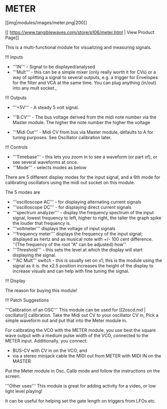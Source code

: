 # METER
[[img|modules/images/meter.png|200]]

[[ https://www.tangiblewaves.com/store/p106/meter.html | View Product Page]]

This is a multi-functional module for visualizing and measuring signals.

!!! Inputs

* '''IN''' - Signal to be displayed/analysed
* '''Mult'''  - this can be a simple mixer (only really worth it for CVs) or a way of splitting a signal to several outputs, e.g. a trigger for Envelopes for the filter and VCA at the same time. You can plug anything (in/out) into any mult socket.,

!!! Outputs

* '''+5V'''        - A steady 5 volt signal.
* '''B.CV'''      - The bus voltage derived from the midi note number via the Master module. The higher the note number the higher the voltage

* '''Midi Out''' - Midi CV from bus via Master module, defaults to A for tuning purposes. See Oscillator calibration later.  

!!! Controls

* '''Timebase''' - this lets you zoom in to see a waveform (or part of), or see several waveforms at once.
* '''Mode''' - selects modes as below

There are 5 different display modes for the input signal, and a 6th mode for calibrating oscillators using the midi out socket on this module.

The 5 modes are

* '''oscilloscope  AC'''   - for displaying alternating current signals
* '''oscilloscope  DC'''   -  for displaying direct current signals
* '''spectrum analyzer'''  - display the frequency spectrum of the input signal, lowest frequency to left, higher to right, the taller the graph spike the louder that frequency is.
* '''voltmeter'''  displays the voltage of input signals
* '''frequency meter''' displays the frequency of the input signal; displayed as hertz and as musical note with +/- 100 cent difference. ''(The frequency of the root "A" can be adjusted) how''
* '''Threshold'''  - this sets the level at which the display will start displaying the signal.
* '''AC Mult''' switch - this is usually set on x1; this is the module using the signal as it is. the x2.5 position increases the height of the display to increase visuals and can help with fine tuning the signal.

!!! Display

The reason for buying this module!

!!! Patch Suggestions

'''Calibration of an OSC'''
This module can be used for [[2oscd.md | oscillator]] calibration. Take the Midi out CV to your oscillator CV in, Pick a simple waveform out and put that into the Meter module in. 

For calibrating the VCO with the METER module, you use best the square wave output with a medium pulse width of the VCO, connected to the METER input. Additionally, you connect:
* BUS-CV with CV in on the VCO, and
* via a stereo minijack cable the MIDI out from METER with MIDI IN on the MASTER

Put the Meter module in Osc. Calib mode and follow the instructions on the screen. 

'''Other uses'''
This module is great for adding activity for a video, or low light level playing!

It can be useful for helping set the gate length on triggers from LFOs etc.
